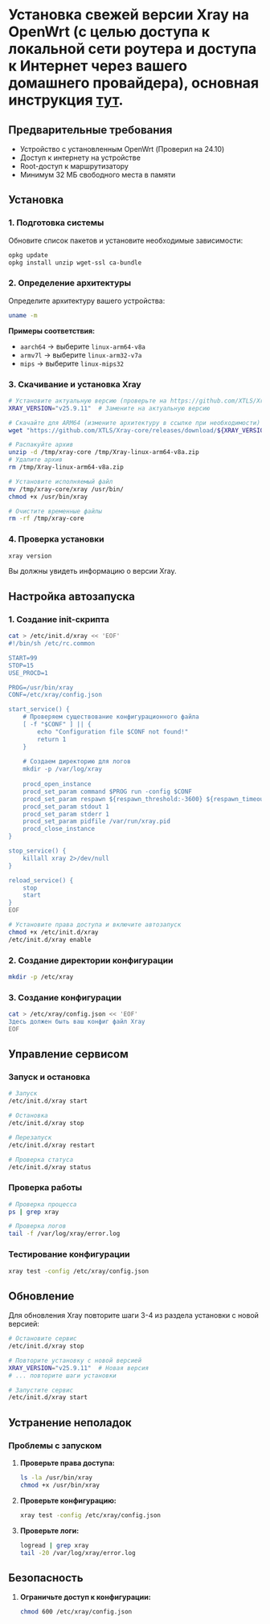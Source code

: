 # Установка свежей версии Xray на OpenWrt (c целью доступа к локальной сети роутера и доступа к Интернет через вашего домашнего провайдера), основная инструкция [тут](https://github.com/xxphantom/xray-recipes/blob/main/openWRT/xray-bridge.md). 

## Предварительные требования

- Устройство с установленным OpenWrt (Проверил на 24.10)
- Доступ к интернету на устройстве
- Root-доступ к маршрутизатору
- Минимум 32 МБ свободного места в памяти

## Установка

### 1. Подготовка системы

Обновите список пакетов и установите необходимые зависимости:

```bash
opkg update
opkg install unzip wget-ssl ca-bundle
```

### 2. Определение архитектуры

Определите архитектуру вашего устройства:

```bash
uname -m
```

**Примеры соответствия:**
- `aarch64` → выберите `linux-arm64-v8a`
- `armv7l` → выберите `linux-arm32-v7a`
- `mips` → выберите `linux-mips32`

### 3. Скачивание и установка Xray

```bash
# Установите актуальную версию (проверьте на https://github.com/XTLS/Xray-core/releases)
XRAY_VERSION="v25.9.11"  # Замените на актуальную версию

# Скачайте для ARM64 (измените архитектуру в ссылке при необходимости)
wget "https://github.com/XTLS/Xray-core/releases/download/${XRAY_VERSION}/Xray-linux-arm64-v8a.zip" -P /tmp

# Распакуйте архив
unzip -d /tmp/xray-core /tmp/Xray-linux-arm64-v8a.zip
# Удалите архив
rm /tmp/Xray-linux-arm64-v8a.zip

# Установите исполняемый файл
mv /tmp/xray-core/xray /usr/bin/
chmod +x /usr/bin/xray

# Очистите временные файлы
rm -rf /tmp/xray-core
```

### 4. Проверка установки

```bash
xray version
```

Вы должны увидеть информацию о версии Xray.

## Настройка автозапуска

### 1. Создание init-скрипта

```bash
cat > /etc/init.d/xray << 'EOF'
#!/bin/sh /etc/rc.common

START=99
STOP=15
USE_PROCD=1

PROG=/usr/bin/xray
CONF=/etc/xray/config.json

start_service() {
    # Проверяем существование конфигурационного файла
    [ -f "$CONF" ] || {
        echo "Configuration file $CONF not found!"
        return 1
    }
    
    # Создаем директорию для логов
    mkdir -p /var/log/xray
    
    procd_open_instance
    procd_set_param command $PROG run -config $CONF
    procd_set_param respawn ${respawn_threshold:-3600} ${respawn_timeout:-5} ${respawn_retry:-5}
    procd_set_param stdout 1
    procd_set_param stderr 1
    procd_set_param pidfile /var/run/xray.pid
    procd_close_instance
}

stop_service() {
    killall xray 2>/dev/null
}

reload_service() {
    stop
    start
}
EOF

# Установите права доступа и включите автозапуск
chmod +x /etc/init.d/xray
/etc/init.d/xray enable
```

### 2. Создание директории конфигурации

```bash
mkdir -p /etc/xray
```

### 3. Создание конфигурации

```bash
cat > /etc/xray/config.json << 'EOF'
Здесь должен быть ваш конфиг файл Xray
EOF
```

## Управление сервисом

### Запуск и остановка

```bash
# Запуск
/etc/init.d/xray start

# Остановка  
/etc/init.d/xray stop

# Перезапуск
/etc/init.d/xray restart

# Проверка статуса
/etc/init.d/xray status
```

### Проверка работы

```bash
# Проверка процесса
ps | grep xray

# Проверка логов
tail -f /var/log/xray/error.log
```

### Тестирование конфигурации

```bash
xray test -config /etc/xray/config.json
```

## Обновление

Для обновления Xray повторите шаги 3-4 из раздела установки с новой версией:

```bash
# Остановите сервис
/etc/init.d/xray stop

# Повторите установку с новой версией
XRAY_VERSION="v25.9.11"  # Новая версия
# ... повторите шаги установки

# Запустите сервис
/etc/init.d/xray start
```

## Устранение неполадок

### Проблемы с запуском

1. **Проверьте права доступа:**
   ```bash
   ls -la /usr/bin/xray
   chmod +x /usr/bin/xray
   ```

2. **Проверьте конфигурацию:**
   ```bash
   xray test -config /etc/xray/config.json
   ```

3. **Проверьте логи:**
   ```bash
   logread | grep xray
   tail -20 /var/log/xray/error.log
   ```

## Безопасность

1. **Ограничьте доступ к конфигурации:**
   ```bash
   chmod 600 /etc/xray/config.json
   ```
